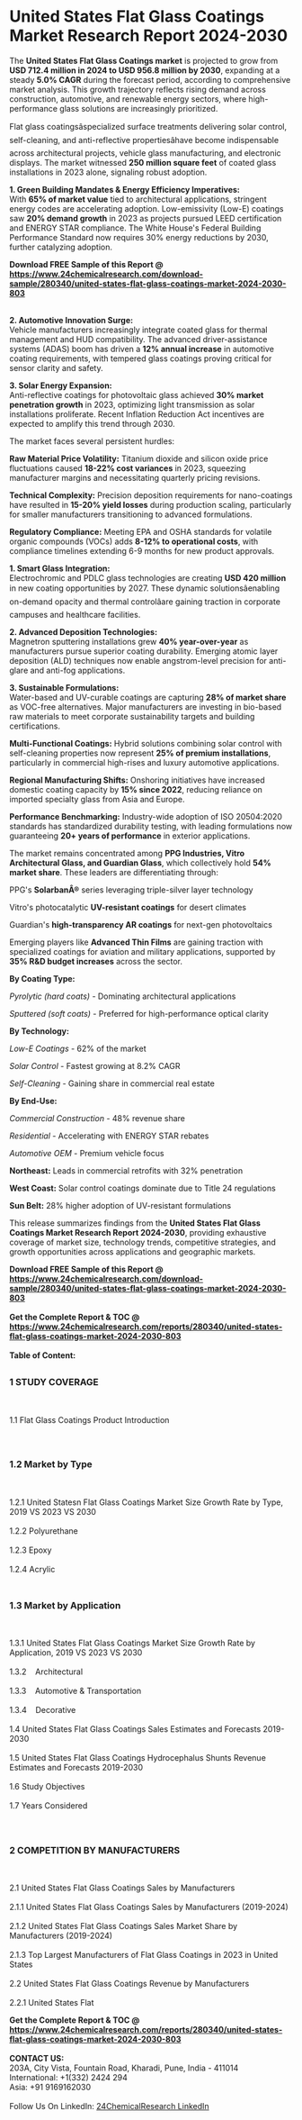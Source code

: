 <h1>United States Flat Glass Coatings Market Research Report 2024-2030</h1><p>The <strong>United States Flat Glass Coatings market</strong> is projected to grow from <strong>USD 712.4 million in 2024 to USD 956.8 million by 2030</strong>, expanding at a steady <strong>5.0% CAGR</strong> during the forecast period, according to comprehensive market analysis. This growth trajectory reflects rising demand across construction, automotive, and renewable energy sectors, where high-performance glass solutions are increasingly prioritized.</p><p>Flat glass coatingsâspecialized surface treatments delivering solar control, self-cleaning, and anti-reflective propertiesâhave become indispensable across architectural projects, vehicle glass manufacturing, and electronic displays. The market witnessed <strong>250 million square feet</strong> of coated glass installations in 2023 alone, signaling robust adoption.</p><p><strong>1. Green Building Mandates &amp; Energy Efficiency Imperatives:</strong><br>
With <strong>65% of market value</strong> tied to architectural applications, stringent energy codes are accelerating adoption. Low-emissivity (Low-E) coatings saw <strong>20% demand growth</strong> in 2023 as projects pursued LEED certification and ENERGY STAR compliance. The White House's Federal Building Performance Standard now requires 30% energy reductions by 2030, further catalyzing adoption.</p><div><b>Download FREE Sample of this Report @ 
            <a href="https://www.24chemicalresearch.com/download-sample/280340/united-states-flat-glass-coatings-market-2024-2030-803">
            https://www.24chemicalresearch.com/download-sample/280340/united-states-flat-glass-coatings-market-2024-2030-803</a></b></div><br><p><strong>2. Automotive Innovation Surge:</strong><br>
Vehicle manufacturers increasingly integrate coated glass for thermal management and HUD compatibility. The advanced driver-assistance systems (ADAS) boom has driven a <strong>12% annual increase</strong> in automotive coating requirements, with tempered glass coatings proving critical for sensor clarity and safety.</p><p><strong>3. Solar Energy Expansion:</strong><br>
Anti-reflective coatings for photovoltaic glass achieved <strong>30% market penetration growth</strong> in 2023, optimizing light transmission as solar installations proliferate. Recent Inflation Reduction Act incentives are expected to amplify this trend through 2030.</p><p>The market faces several persistent hurdles:</p><p><strong>Raw Material Price Volatility:</strong> Titanium dioxide and silicon oxide price fluctuations caused <strong>18-22% cost variances</strong> in 2023, squeezing manufacturer margins and necessitating quarterly pricing revisions.</p><p><strong>Technical Complexity:</strong> Precision deposition requirements for nano-coatings have resulted in <strong>15-20% yield losses</strong> during production scaling, particularly for smaller manufacturers transitioning to advanced formulations.</p><p><strong>Regulatory Compliance:</strong> Meeting EPA and OSHA standards for volatile organic compounds (VOCs) adds <strong>8-12% to operational costs</strong>, with compliance timelines extending 6-9 months for new product approvals.</p><p><strong>1. Smart Glass Integration:</strong><br>
Electrochromic and PDLC glass technologies are creating <strong>USD 420 million</strong> in new coating opportunities by 2027. These dynamic solutionsâenabling on-demand opacity and thermal controlâare gaining traction in corporate campuses and healthcare facilities.</p><p><strong>2. Advanced Deposition Technologies:<br>
</strong>Magnetron sputtering installations grew <strong>40% year-over-year</strong> as manufacturers pursue superior coating durability. Emerging atomic layer deposition (ALD) techniques now enable angstrom-level precision for anti-glare and anti-fog applications.</p><p><strong>3. Sustainable Formulations:<br>
</strong>Water-based and UV-curable coatings are capturing <strong>28% of market share</strong> as VOC-free alternatives. Major manufacturers are investing in bio-based raw materials to meet corporate sustainability targets and building certifications.</p><p><strong>Multi-Functional Coatings:</strong> Hybrid solutions combining solar control with self-cleaning properties now represent <strong>25% of premium installations</strong>, particularly in commercial high-rises and luxury automotive applications.</p><p><strong>Regional Manufacturing Shifts:</strong> Onshoring initiatives have increased domestic coating capacity by <strong>15% since 2022</strong>, reducing reliance on imported specialty glass from Asia and Europe.</p><p><strong>Performance Benchmarking:</strong> Industry-wide adoption of ISO 20504:2020 standards has standardized durability testing, with leading formulations now guaranteeing <strong>20+ years of performance</strong> in exterior applications.</p><p>The market remains concentrated among <strong>PPG Industries, Vitro Architectural Glass, and Guardian Glass</strong>, which collectively hold <strong>54% market share</strong>. These leaders are differentiating through:</p><p>PPG's <strong>SolarbanÂ®</strong> series leveraging triple-silver layer technology</p><p>Vitro's photocatalytic <strong>UV-resistant coatings</strong> for desert climates</p><p>Guardian's <strong>high-transparency AR coatings</strong> for next-gen photovoltaics</p><p>Emerging players like <strong>Advanced Thin Films</strong> are gaining traction with specialized coatings for aviation and military applications, supported by <strong>35% R&amp;D budget increases</strong> across the sector.</p><p><strong>By Coating Type:</strong></p><p><em>Pyrolytic (hard coats)</em> - Dominating architectural applications</p><p><em>Sputtered (soft coats)</em> - Preferred for high-performance optical clarity</p><p><strong>By Technology:</strong></p><p><em>Low-E Coatings</em> - 62% of the market</p><p><em>Solar Control</em> - Fastest growing at 8.2% CAGR</p><p><em>Self-Cleaning</em> - Gaining share in commercial real estate</p><p><strong>By End-Use:</strong></p><p><em>Commercial Construction</em> - 48% revenue share</p><p><em>Residential</em> - Accelerating with ENERGY STAR rebates</p><p><em>Automotive OEM</em> - Premium vehicle focus</p><p><strong>Northeast:</strong> Leads in commercial retrofits with 32% penetration</p><p><strong>West Coast:</strong> Solar control coatings dominate due to Title 24 regulations</p><p><strong>Sun Belt:</strong> 28% higher adoption of UV-resistant formulations</p><p>This release summarizes findings from the <strong>United States Flat Glass Coatings Market Research Report 2024-2030</strong>, providing exhaustive coverage of market size, technology trends, competitive strategies, and growth opportunities across applications and geographic markets.</p><div><b>Download FREE Sample of this Report @ 
            <a href="https://www.24chemicalresearch.com/download-sample/280340/united-states-flat-glass-coatings-market-2024-2030-803">
            https://www.24chemicalresearch.com/download-sample/280340/united-states-flat-glass-coatings-market-2024-2030-803</a></b></div><br><div><b>Get the Complete Report & TOC @ 
            <a href="https://www.24chemicalresearch.com/reports/280340/united-states-flat-glass-coatings-market-2024-2030-803">
            https://www.24chemicalresearch.com/reports/280340/united-states-flat-glass-coatings-market-2024-2030-803</a></b></div><br>
            <b>Table of Content:</b><p><h2><span style="font-size:16px"><strong>1 STUDY COVERAGE</strong></span></h2><br />
<p>1.1 Flat Glass Coatings Product Introduction</p><br />
<h2><span style="font-size:16px"><strong>1.2 Market by Type</strong></span></h2><br />
<p>1.2.1 United Statesn Flat Glass Coatings Market Size Growth Rate by Type, 2019 VS 2023 VS 2030<br /><br />
1.2.2 Polyurethane&nbsp;&nbsp; &nbsp;<br /><br />
1.2.3 Epoxy<br /><br />
1.2.4 Acrylic<br /><br />
<h2><span style="font-size:16px"><strong>1.3 Market by Application</strong></span></h2><br />
<p>1.3.1 United States Flat Glass Coatings Market Size Growth Rate by Application, 2019 VS 2023 VS 2030<br /><br />
1.3.2&nbsp;&nbsp; &nbsp;Architectural<br /><br />
1.3.3&nbsp;&nbsp; &nbsp;Automotive & Transportation<br /><br />
1.3.4&nbsp;&nbsp; &nbsp;Decorative<br /><br />
1.4 United States Flat Glass Coatings Sales Estimates and Forecasts 2019-2030<br /><br />
1.5 United States Flat Glass Coatings Hydrocephalus Shunts Revenue Estimates and Forecasts 2019-2030<br /><br />
1.6 Study Objectives<br /><br />
1.7 Years Considered</p><br />
<h2><span style="font-size:16px"><strong>2 COMPETITION BY MANUFACTURERS</strong></span></h2><br />
<p>2.1 United States Flat Glass Coatings Sales by Manufacturers<br /><br />
2.1.1 United States Flat Glass Coatings Sales by Manufacturers (2019-2024)<br /><br />
2.1.2 United States Flat Glass Coatings Sales Market Share by Manufacturers (2019-2024)<br /><br />
2.1.3 Top Largest Manufacturers of Flat Glass Coatings in 2023 in United States<br /><br />
2.2 United States Flat Glass Coatings Revenue by Manufacturers<br /><br />
2.2.1 United States Flat </p><div><b>Get the Complete Report & TOC @ 
            <a href="https://www.24chemicalresearch.com/reports/280340/united-states-flat-glass-coatings-market-2024-2030-803">
            https://www.24chemicalresearch.com/reports/280340/united-states-flat-glass-coatings-market-2024-2030-803</a></b></div><br><b>CONTACT US:</b><br>
            203A, City Vista, Fountain Road, Kharadi, Pune, India - 411014<br>
            International: +1(332) 2424 294<br>
            Asia: +91 9169162030 <br><br>
            Follow Us On LinkedIn: <a href="https://www.linkedin.com/company/24chemicalresearch/">24ChemicalResearch LinkedIn</a>